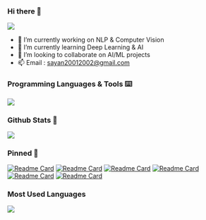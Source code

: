 <!--
**Necromancer0312/Necromancer0312** is a ✨ _special_ ✨ repository because its `README.md` (this file) appears on your GitHub profile.
Here are some ideas to get you started:
-->
### Hi there 👋
![](https://komarev.com/ghpvc/?username=Necromancer0312&style=flat&abbreviated=true)
- 🔭 I’m currently working on NLP & Computer Vision
- 🌱 I’m currently learning Deep Learning & AI
- 👯 I’m looking to collaborate on AI/ML projects
- 📫 Email : sayan20012002@gmail.com

### Programming Languages & Tools ⌨️
<p>
  <a href="https://skillicons.dev">
    <img src="https://skillicons.dev/icons?i=vscode,c,py,pytorch,tensorflow,sklearn,java,git,html,css,js,bootstrap,tailwind,latex,mysql,unreal,blender,ae,ai,ps,figma,linux,debian,mint,ubuntu,kali&perline=8" />
  </a>
</p>

### Github Stats 📑
<picture>
  <source
    srcset="https://github-readme-stats.vercel.app/api?username=Necromancer0312&border_radius=15&rank_icon=github&theme=transparent&show=reviews,discussions_started,discussions_answered,prs_merged,prs_merged_percentage&border_radius=15"
    media="(prefers-color-scheme: dark)"
  />
  <source
    srcset="https://github-readme-stats.vercel.app/api?username=Necromancer0312&border_radius=15&rank_icon=github&show=reviews,discussions_started,discussions_answered,prs_merged,prs_merged_percentage&border_radius=15"
    media="(prefers-color-scheme: light), (prefers-color-scheme: no-preference)"
  />
  <img src="https://github-readme-stats.vercel.app/api?username=Necromancer0312&border_radius=15&rank_icon=github&theme=transparent&show=reviews,discussions_started,discussions_answered,prs_merged,prs_merged_percentage" />
</picture>

### Pinned 📌
[![Readme Card](https://github-readme-stats.vercel.app/api/pin/?username=Necromancer0312&border_radius=12&repo=BiLSTM-Image-Classification&theme=transparent)](https://github.com/Necromancer0312/github-readme-stats)
[![Readme Card](https://github-readme-stats.vercel.app/api/pin/?username=Necromancer0312&border_radius=12&repo=English-to-Bengali-Translator-Model-using-Glove-and-Seq2seq&theme=transparent)](https://github.com/Necromancer0312/github-readme-stats)
[![Readme Card](https://github-readme-stats.vercel.app/api/pin/?username=Necromancer0312&border_radius=12&repo=Spam-Detection-Machine-Learning-approach&theme=transparent)](https://github.com/Necromancer0312/github-readme-stats)
[![Readme Card](https://github-readme-stats.vercel.app/api/pin/?username=Necromancer0312&border_radius=12&repo=jigsaw-toxic-comment-classification-using-CNN-Glove-and-TF2&theme=transparent)](https://github.com/Necromancer0312/github-readme-stats)
[![Readme Card](https://github-readme-stats.vercel.app/api/pin/?username=Necromancer0312&border_radius=12&repo=Poetry-Generator-using-Deep-Learning-Approach&theme=transparent)](https://github.com/Necromancer0312/github-readme-stats)
[![Readme Card](https://github-readme-stats.vercel.app/api/pin/?username=Necromancer0312&border_radius=12&repo=CIFAR-Classification-using-CNN-in-PyTorch&theme=transparent)](https://github.com/Necromancer0312/github-readme-stats)


### Most Used Languages 
<picture>
  <source
    srcset="https://github-readme-stats.vercel.app/api/top-langs/?username=Necromancer0312&layout=compact&show_icons=true&theme=transparent&border_radius=15"
    media="(prefers-color-scheme: dark)"
  />
  <source
    srcset="https://github-readme-stats.vercel.app/api/top-langs/?username=Necromancer0312&layout=compact&show_icons=true&border_radius=15"
    media="(prefers-color-scheme: light), (prefers-color-scheme: no-preference)"
  />
  <img src="https://github-readme-stats.vercel.app/api/top-langs/?username=Necromancer0312&layout=compact&show_icons=true&border_radius=15" />
</picture>
